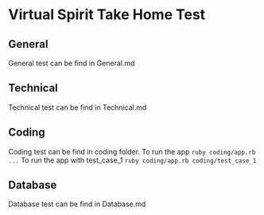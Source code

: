 # Virtual Spirit Take Home Test

## General

General test can be find in General.md

## Technical

Technical test can be find in Technical.md

## Coding

Coding test can be find in coding folder.
To run the app `ruby coding/app.rb ...`
To run the app with test_case_1 `ruby coding/app.rb coding/test_case_1`

## Database

Database test can be find in Database.md
